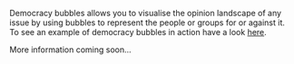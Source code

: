 Democracy bubbles allows you to visualise the opinion landscape of any issue by using bubbles to represent the people or groups for or against it.  To see an example of democracy bubbles in action have a look <a href='http://www.whosupportsnhsreforms.org.uk'>here</a>.

More information coming soon...
